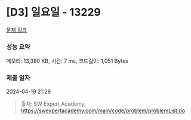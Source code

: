 # [D3] 일요일 - 13229 

[문제 링크](https://swexpertacademy.com/main/code/problem/problemDetail.do?contestProbId=AX0SaDW6L2oDFASs) 

### 성능 요약

메모리: 13,380 KB, 시간: 7 ms, 코드길이: 1,051 Bytes

### 제출 일자

2024-04-19 21:29



> 출처: SW Expert Academy, https://swexpertacademy.com/main/code/problem/problemList.do